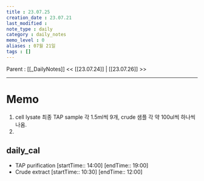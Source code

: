 ```yaml
---
title : 23.07.25
creation_date : 23.07.21
last_modified :
note_type : daily
category : daily_notes
memo_level : 0
aliases : 07월 21일
tags : []
---
```

Parent : [[_DailyNotes]]
<< [[23.07.24]] | [[23.07.26]] >>

---
# Memo

1.  cell lysate 최종 TAP sample 각 1.5ml씩 9개, crude 샘플 각 약 100ul씩 하나씩 나옴.
2. 

## daily_cal
-  TAP purification [startTime:: 14:00]  [endTime:: 19:00]
-  Crude extract [startTime:: 10:30]  [endTime:: 12:00]
